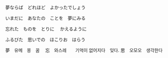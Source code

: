 

夢ならば　どれほど　よかったでしょう

いまだに　あなたの　ことを　夢にみる

忘れた　ものを　とりに 　かえるように

ふるびた　思いでの　ほこりお　はらう















夢　유메　몽　꿈　
忘　와스레　　기억이 없어지다　잊다.
思　오모오　생각한다